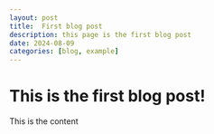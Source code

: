 ```yaml
---
layout: post
title:  First blog post
description: this page is the first blog post
date: 2024-08-09
categories: [blog, example]
---
```


# This is the first blog post!

This is the content